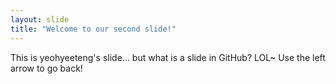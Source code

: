 ```yaml
---
layout: slide
title: "Welcome to our second slide!"
---
```

This is yeohyeeteng's slide... but what is a slide in GitHub? LOL~
Use the left arrow to go back!